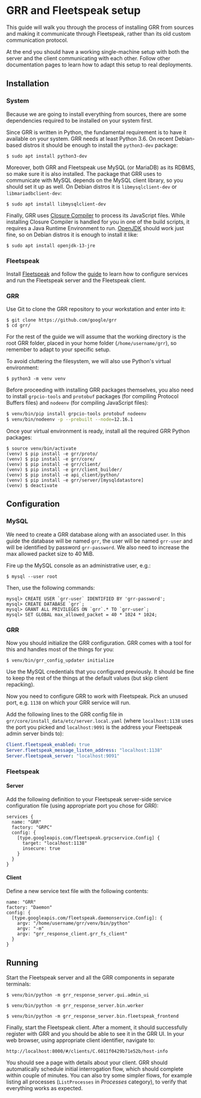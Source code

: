 GRR and Fleetspeak setup
========================

This guide will walk you through the process of installing GRR from sources and
making it communicate through Fleetspeak, rather than its old custom
communication protocol.

At the end you should have a working single-machine setup with both the server
and the client communicating with each other. Follow other documentation pages
to learn how to adapt this setup to real deployments.

Installation
------------

### System

Because we are going to install everything from sources, there are some
dependencies required to be installed on your system first.

Since GRR is written in Python, the fundamental requirement is to have it
available on your system. GRR needs at least Python 3.6. On recent Debian-based
distros it should be enough to install the `python3-dev` package:

    $ sudo apt install python3-dev

Moreover, both GRR and Fleetspeak use MySQL (or MariaDB) as its RDBMS, so make
sure it is also installed. The package that GRR uses to communicate with MySQL
depends on the MySQL client library, so you should set it up as well. On Debian
distros it is `libmysqlclient-dev` or `libmariadbclient-dev`:

    $ sudo apt install libmysqlclient-dev

Finally, GRR uses [Closure Compiler][closure] to process its JavaScript files.
While installing Closure Compiler is handled for you in one of the build
scripts, it requires a Java Runtime Environment to run. [OpenJDK][openjdk]
should work just fine, so on Debian distros it is enough to install it like:

    $ sudo apt install openjdk-13-jre

[closure]: https://developers.google.com/closure/compiler
[openjdk]: http://openjdk.java.net/

### Fleetspeak

Install [Fleetspeak][fleetspeak] and follow the [guide][fleetspeak-guide] to
learn how to configure services and run the Fleetspeak server and the Fleetspeak
client.

[fleetspeak]: https://github.com/google/fleetspeak
[fleetspeak-guide]: https://github.com/google/fleetspeak/blob/master/docs/guide.md

### GRR

Use Git to clone the GRR repository to your workstation and enter into it:

    $ git clone https://github.com/google/grr
    $ cd grr/

For the rest of the guide we will assume that the working directory is the root
GRR folder, placed in your home folder (`/home/username/grr`), so remember to
adapt to your specific setup.

To avoid cluttering the filesystem, we will also use Python's virtual
environment:

    $ python3 -m venv venv

Before proceeding with installing GRR packages themselves, you also need to
install `grpcio-tools` and `protobuf` packages (for compiling Protocol Buffers
files) and `nodeenv` (for compiling JavaScript files):

```bash
$ venv/bin/pip install grpcio-tools protobuf nodeenv
$ venv/bin/nodeenv -p --prebuilt --node=12.16.1
```

Once your virtual environment is ready, install all the required GRR Python
packages:

    $ source venv/bin/activate
    (venv) $ pip install -e grr/proto/
    (venv) $ pip install -e grr/core/
    (venv) $ pip install -e grr/client/
    (venv) $ pip install -e grr/client_builder/
    (venv) $ pip install -e api_client/python/
    (venv) $ pip install -e grr/server/[mysqldatastore]
    (venv) $ deactivate

Configuration
-------------

### MySQL

We need to create a GRR database along with an associated user. In this guide
the database will be named `grr`, the user will be named `grr-user` and will
be identified by password `grr-password`. We also need to increase the max
allowed packet size to 40 MiB.

Fire up the MySQL console as an administrative user, e.g.:

    $ mysql --user root

Then, use the following commands:

    mysql> CREATE USER `grr-user` IDENTIFIED BY 'grr-password';
    mysql> CREATE DATABASE `grr`;
    mysql> GRANT ALL PRIVILEGES ON `grr`.* TO `grr-user`;
    mysql> SET GLOBAL max_allowed_packet = 40 * 1024 * 1024;

### GRR

Now you should initialize the GRR configuration. GRR comes with a tool for this
and handles most of the things for you:

    $ venv/bin/grr_config_updater initialize

Use the MySQL credentials that you configured previously. It should be fine to
keep the rest of the things at the default values (but skip client repacking).

Now you need to configure GRR to work with Fleetspeak. Pick an unused port, e.g.
`1138` on which your GRR service will run.

Add the following lines to the GRR config file in
`grr/core/install_data/etc/server.local.yaml` (where `localhost:1138` uses the
port you picked and `localhost:9091` is the address your Fleetspeak admin server
binds to):

```yaml
Client.fleetspeak_enabled: true
Server.fleetspeak_message_listen_address: "localhost:1138"
Server.fleetspeak_server: "localhost:9091"
```

### Fleetspeak

#### Server

Add the following definition to your Fleetspeak server-side service
configuration file (using appropriate port you chose for GRR):

```
services {
  name: "GRR"
  factory: "GRPC"
  config: {
    [type.googleapis.com/fleetspeak.grpcservice.Config] {
      target: "localhost:1138"
      insecure: true
    }
  }
}
```

#### Client

Define a new service text file with the following contents:

```
name: "GRR"
factory: "Daemon"
config: {
  [type.googleapis.com/fleetspeak.daemonservice.Config]: {
    argv: "/home/username/grr/venv/bin/python"
    argv: "-m"
    argv: "grr_response_client.grr_fs_client"
  }
}
```

Running
-------

Start the Fleetspeak server and all the GRR components in separate terminals:

    $ venv/bin/python -m grr_response_server.gui.admin_ui

    $ venv/bin/python -m grr_response_server.bin.worker

    $ venv/bin/python -m grr_response_server.bin.fleetspeak_frontend

Finally, start the Fleetspeak client. After a moment, it should successfully
register with GRR and you should be able to see it in the GRR UI. In your web
browser, using appropriate client identifier, navigate to:

    http://localhost:8000/#/clients/C.6011f0429b71e52b/host-info

You should see a page with details about your client. GRR should automatically
schedule initial interrogation flow, which should complete within couple of
minutes. You can also try some simpler flows, for example listing all processes
(`ListProcesses` in *Processes* category), to verify that everything works as
expected.
